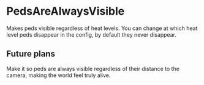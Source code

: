 # PedsAreAlwaysVisible
Makes peds visible regardless of heat levels. You can change at which heat level peds disappear in the config, by default they never disappear.
## Future plans
Make it so peds are always visible regardless of their distance to the camera, making the world feel truly alive.